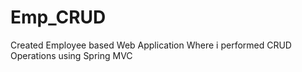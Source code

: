 # Emp_CRUD
Created Employee based Web Application Where i performed CRUD Operations using Spring MVC
